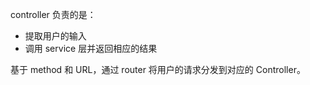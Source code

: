 controller 负责的是：
- 提取用户的输入
- 调用 service 层并返回相应的结果

基于 method 和 URL，通过 router 将用户的请求分发到对应的 Controller。
